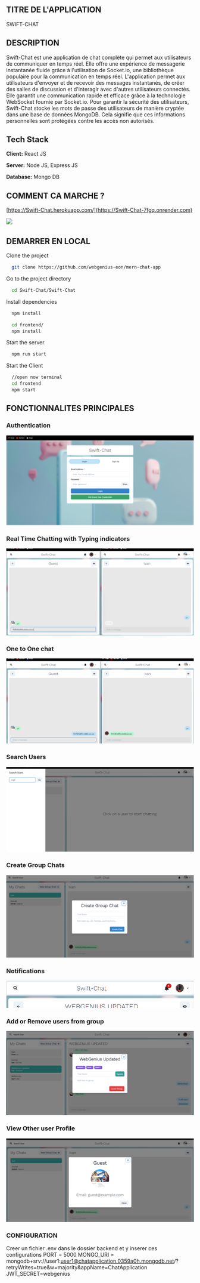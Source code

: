 ## TITRE DE L'APPLICATION

SWIFT-CHAT

## DESCRIPTION

Swift-Chat est une application de chat complète qui permet aux utilisateurs de communiquer en temps réel. Elle offre une expérience de messagerie instantanée fluide grâce à l'utilisation de Socket.io, une bibliothèque populaire pour la communication en temps réel.
L'application permet aux utilisateurs d'envoyer et de recevoir des messages instantanés, de créer des salles de discussion et d'interagir avec d'autres utilisateurs connectés. Elle garantit une communication rapide et efficace grâce à la technologie WebSocket fournie par Socket.io.
Pour garantir la sécurité des utilisateurs, Swift-Chat stocke les mots de passe des utilisateurs de manière cryptée dans une base de données MongoDB. Cela signifie que ces informations personnelles sont protégées contre les accès non autorisés.

## Tech Stack

**Client:** React JS

**Server:** Node JS, Express JS

**Database:** Mongo DB

## COMMENT CA MARCHE ?

[https://Swift-Chat.herokuapp.com/](https://Swift-Chat-7fgq.onrender.com)

![](https://github.com/webgenius-eon/mern-chat-app/blob/master/screenshots/group%20%2B%20notif.PNG)

## DEMARRER EN LOCAL

Clone the project

```bash
  git clone https://github.com/webgenius-eon/mern-chat-app
```

Go to the project directory

```bash
  cd Swift-Chat/Swift-Chat
```

Install dependencies

```bash
  npm install
```

```bash
  cd frontend/
  npm install
```

Start the server

```bash
  npm run start
```

Start the Client

```bash
  //open now terminal
  cd frontend
  npm start
```

## FONCTIONNALITES PRINCIPALES

### Authentication

<img src="frontend/src/WelcomePage.png" alt=" Page Accueil">

### Real Time Chatting with Typing indicators

<img src="frontend/src/Typing.png" alt=" Page Accueil">

### One to One chat

<img src="frontend/src/One_To_One.png" alt=" Page Accueil">

### Search Users

<img src="frontend/src/SearchPage.png" alt=" Page Accueil">

### Create Group Chats

<img src="frontend/src/CreateGroup.png" alt=" Page Accueil">

### Notifications

<img src="frontend/src/Notification.png" alt=" Page Accueil">

### Add or Remove users from group

<img src="frontend/src/addUpdateRemoveUser.png" alt=" Page Accueil">

### View Other user Profile

<img src="frontend/src/MyProfil.png" alt=" Page Accueil">

### CONFIGURATION

Creer un fichier .env dans le dossier backend et y inserer ces configurations
PORT = 5000
MONGO_URI = mongodb+srv://user1:user1@chatapplication.0359a0h.mongodb.net/?retryWrites=true&w=majority&appName=ChatApplication
JWT_SECRET=webgenius

